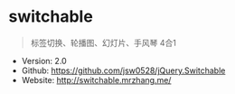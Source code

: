 # switchable

> 标签切换、轮播图、幻灯片、手风琴 4合1

* Version: 2.0
* Github: https://github.com/jsw0528/jQuery.Switchable
* Website: http://switchable.mrzhang.me/